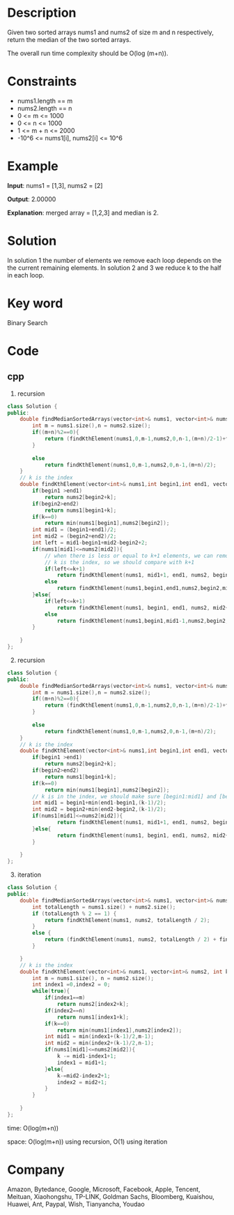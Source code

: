 # Description
Given two sorted arrays nums1 and nums2 of size m and n respectively, return the median of the two sorted arrays.

The overall run time complexity should be O(log (m+n)).


# Constraints
* nums1.length == m
* nums2.length == n
* 0 <= m <= 1000
* 0 <= n <= 1000
* 1 <= m + n <= 2000
* -10^6 <= nums1[i], nums2[i] <= 10^6

# Example
**Input**: nums1 = [1,3], nums2 = [2]


**Output**: 2.00000

**Explanation**: merged array = [1,2,3] and median is 2.

# Solution
In solution 1 the number of elements we remove each loop depends on the the current remaining elements. In solution 2 and 3 we reduce k to the half in each loop.

# Key word
Binary Search

# Code

## cpp
1. recursion
```cpp
class Solution {
public:
    double findMedianSortedArrays(vector<int>& nums1, vector<int>& nums2) {
        int m = nums1.size(),n = nums2.size();
        if((m+n)%2==0){
            return (findKthElement(nums1,0,m-1,nums2,0,n-1,(m+n)/2-1)+findKthElement(nums1,0,m-1,nums2,0,n-1,(m+n)/2))/2.0;
        }
            
        else
            return findKthElement(nums1,0,m-1,nums2,0,n-1,(m+n)/2);
    }
    // k is the index
    double findKthElement(vector<int>& nums1,int begin1,int end1, vector<int>& nums2, int begin2, int end2, int k){
        if(begin1 >end1)
            return nums2[begin2+k];
        if(begin2>end2)
            return nums1[begin1+k];
        if(k==0)
            return min(nums1[begin1],nums2[begin2]);
        int mid1 = (begin1+end1)/2;
        int mid2 = (begin2+end2)/2;
        int left = mid1-begin1+mid2-begin2+2;
        if(nums1[mid1]<=nums2[mid2]){
            // when there is less or equal to k+1 elements, we can remove the left side of the smaller mid
            // k is the index, so we should compare with k+1
            if(left<=k+1)
                return findKthElement(nums1, mid1+1, end1, nums2, begin2,end2, k-(mid1-begin1+1));
            else
                return findKthElement(nums1,begin1,end1,nums2,begin2,mid2-1,k);
        }else{
            if(left<=k+1)
                return findKthElement(nums1, begin1, end1, nums2, mid2+1,end2, k-(mid2-begin2+1));
            else
                return findKthElement(nums1,begin1,mid1-1,nums2,begin2,end2,k);
        }
        
    }
};

```
2. recursion
```cpp
class Solution {
public:
    double findMedianSortedArrays(vector<int>& nums1, vector<int>& nums2) {
        int m = nums1.size(),n = nums2.size();
        if((m+n)%2==0){
            return (findKthElement(nums1,0,m-1,nums2,0,n-1,(m+n)/2-1)+findKthElement(nums1,0,m-1,nums2,0,n-1,(m+n)/2))/2.0;
        }
            
        else
            return findKthElement(nums1,0,m-1,nums2,0,n-1,(m+n)/2);
    }
    // k is the index
    double findKthElement(vector<int>& nums1,int begin1,int end1, vector<int>& nums2, int begin2, int end2, int k){
        if(begin1 >end1)
            return nums2[begin2+k];
        if(begin2>end2)
            return nums1[begin1+k];
        if(k==0)
            return min(nums1[begin1],nums2[begin2]);
        // k is in the index, we should make sure [begin1:mid1] and [begin2:mid2] have less or equal to k+1 elements
        int mid1 = begin1+min(end1-begin1,(k-1)/2);
        int mid2 = begin2+min(end2-begin2,(k-1)/2);
        if(nums1[mid1]<=nums2[mid2]){
                return findKthElement(nums1, mid1+1, end1, nums2, begin2,end2, k-(mid1-begin1+1));
        }else{
                return findKthElement(nums1, begin1, end1, nums2, mid2+1,end2, k-(mid2-begin2+1));
        }
        
    }
};
```
3. iteration
```cpp
class Solution {
public:
    double findMedianSortedArrays(vector<int>& nums1, vector<int>& nums2) {
        int totalLength = nums1.size() + nums2.size();
        if (totalLength % 2 == 1) {
            return findKthElement(nums1, nums2, totalLength / 2);
        }
        else {
            return (findKthElement(nums1, nums2, totalLength / 2) + findKthElement(nums1, nums2, totalLength / 2 - 1)) / 2.0;
        }

    }
    // k is the index
    double findKthElement(vector<int>& nums1, vector<int>& nums2, int k){
        int m = nums1.size(), n = nums2.size();
        int index1 =0,index2 = 0;
        while(true){
            if(index1==m)
                return nums2[index2+k];
            if(index2==n)
                return nums1[index1+k];
            if(k==0)
                return min(nums1[index1],nums2[index2]);
            int mid1 = min(index1+(k-1)/2,m-1);
            int mid2 = min(index2+(k-1)/2,n-1);
            if(nums1[mid1]<=nums2[mid2]){
                k -= mid1-index1+1;
                index1 = mid1+1;
            }else{
                k-=mid2-index2+1;
                index2 = mid2+1;
            }
        }
        
    }
};
```
time: O(log(m+n))


space: O(log(m+n)) using recursion, O(1) using iteration

# Company
Amazon, Bytedance, Google, Microsoft, Facebook, Apple, Tencent, Meituan, Xiaohongshu, TP-LINK, Goldman Sachs, Bloomberg, Kuaishou, Huawei, Ant, Paypal, Wish, Tianyancha, Youdao